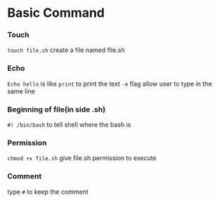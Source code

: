 # Basic Command 

### Touch

`touch file.sh` create a file named file.sh

### Echo

`Echo hello` is like `print` to print the text
`-e` flag allow user to type in the same line

### Beginning of file(in side .sh)

`#! /bin/bash` to tell shell where the bash is

### Permission

`chmod +x file.sh` give file.sh permission to execute

### Comment

type `#` to keep the comment
